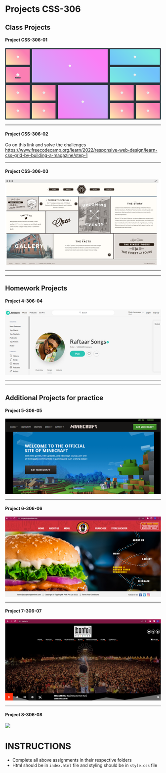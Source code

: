 # Projects CSS-306

## Class Projects

#### Project CSS-306-01

<img src="images/Grid_Practice1.png">

<hr>

#### Project CSS-306-02

Go on this link and solve the challenges https://www.freecodecamp.org/learn/2022/responsive-web-design/learn-css-grid-by-building-a-magazine/step-1

<hr>

#### Project CSS-306-03

<img src="images/Grid%20Based%20Website.png">

<hr>
<hr>

## Homework Projects

#### Project 4-306-04

<img src="images/raftaarmusic.png">

<hr>
<hr>

## Additional Projects for practice

#### Project 5-306-05

<img src="images/minecraft.png">

<hr>

#### Project 6-306-06

<img src="images/Burgersingh.png">

<hr>

#### Project 7-306-07

<img src="images/BantaiRecords.png">

<hr>

#### Project 8-306-08

<img src="images/tiktok.png">


# INSTRUCTIONS
- Complete all above assignments in their respective folders
- Html should be in ```index.html``` file and styling should be in ```style.css``` file